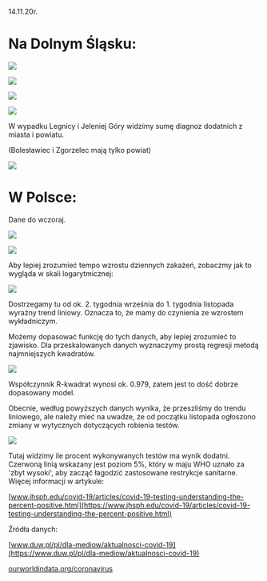 14.11.20r.

# Na Dolnym Śląsku:

![](images/top10.png)

![](images/geo_2.png)

![](images/DS_WJL_cases.png)

![](images/DS_LJBZ_cases.png)

W wypadku Legnicy i Jeleniej Góry widzimy sumę diagnoz dodatnich z miasta i powiatu.

(Bolesławiec i Zgorzelec mają tylko powiat) 

![](images/DS_total_cases.png)

# W Polsce:

Dane do wczoraj.

![](images/PL_total_cases.png)


![](images/PL_new_cases.png)

Aby lepiej zrozumieć tempo wzrostu dziennych zakażeń, zobaczmy jak to wygląda w skali logarytmicznej:

![](images/PL_new_cases_log.png)

Dostrzegamy tu od ok. 2. tygodnia września do 1. tygodnia listopada wyraźny trend liniowy. Oznacza to, że mamy do czynienia ze wzrostem wykładniczym.

Możemy dopasować funkcję do tych danych, aby lepiej zrozumieć to zjawisko. Dla przeskalowanych danych wyznaczymy prostą regresji metodą najmniejszych kwadratów. 

![](images/PL_regression.png)

Współczynnik R-kwadrat wynosi ok. 0.979, zatem jest to dość dobrze dopasowany model.

Obecnie, według powyższych danych wynika, że przeszliśmy do trendu liniowego, ale należy mieć na uwadze, że od początku listopada ogłoszono zmiany w wytycznych dotyczących robienia testów. 

![](images/PL_positive.png)

Tutaj widzimy ile procent wykonywanych testów ma wynik dodatni. Czerwoną linią wskazany jest poziom 5%, który w maju WHO uznało za 'zbyt wysoki', aby zacząć łagodzić zastosowane restrykcje sanitarne. Więcej informacji w artykule: 

[www.jhsph.edu/covid-19/articles/covid-19-testing-understanding-the-percent-positive.html](https://www.jhsph.edu/covid-19/articles/covid-19-testing-understanding-the-percent-positive.html)






Źródła danych:

[www.duw.pl/pl/dla-mediow/aktualnosci-covid-19](https://www.duw.pl/pl/dla-mediow/aktualnosci-covid-19)

[ourworldindata.org/coronavirus](https://ourworldindata.org/coronavirus/country/poland?country=~POL)

